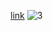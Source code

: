 [link]()
![3](https://user-images.githubusercontent.com/95398118/196846675-36772db5-4f63-47e3-ad2e-7fa90185070a.JPG)
